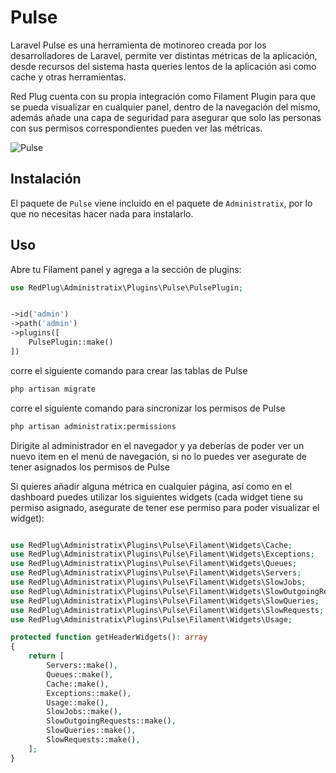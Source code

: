 # Pulse

Laravel Pulse es una herramienta de motinoreo creada por los desarrolladores de Laravel, permite ver distintas métricas de la aplicación, desde recursos del sistema hasta queries lentos de la aplicación asi como cache y otras herramientas.

Red Plug cuenta con su propia integración como Filament Plugin para que se pueda visualizar en cualquier panel, dentro de la navegación del mismo, además añade una capa de seguridad para asegurar que solo las personas con sus permisos correspondientes pueden ver las métricas.


![Pulse](/images/pulse/dashboard.png)

## Instalación

El paquete de `Pulse` viene incluido en el paquete de `Administratix`, por lo que no necesitas hacer nada para instalarlo.

## Uso

Abre tu Filament panel y agrega a la sección de plugins:

```php
use RedPlug\Administratix\Plugins\Pulse\PulsePlugin;


->id('admin')
->path('admin')
->plugins([
    PulsePlugin::make()
])
```

corre el siguiente comando para crear las tablas de Pulse

```bash
php artisan migrate
```

corre el siguiente comando para sincronizar los permisos de Pulse

```bash
php artisan administratix:permissions
```

Dirigite al administrador en el navegador y ya deberías de poder ver un nuevo item en el menú de navegación, si no lo puedes ver asegurate de tener asignados los permisos de Pulse

Si quieres añadir alguna métrica en cualquier página, así como en el dashboard puedes utilizar los siguientes widgets (cada widget tiene su permiso asignado, asegurate de tener ese permiso para poder visualizar el widget):

```php

use RedPlug\Administratix\Plugins\Pulse\Filament\Widgets\Cache;
use RedPlug\Administratix\Plugins\Pulse\Filament\Widgets\Exceptions;
use RedPlug\Administratix\Plugins\Pulse\Filament\Widgets\Queues;
use RedPlug\Administratix\Plugins\Pulse\Filament\Widgets\Servers;
use RedPlug\Administratix\Plugins\Pulse\Filament\Widgets\SlowJobs;
use RedPlug\Administratix\Plugins\Pulse\Filament\Widgets\SlowOutgoingRequests;
use RedPlug\Administratix\Plugins\Pulse\Filament\Widgets\SlowQueries;
use RedPlug\Administratix\Plugins\Pulse\Filament\Widgets\SlowRequests;
use RedPlug\Administratix\Plugins\Pulse\Filament\Widgets\Usage;

protected function getHeaderWidgets(): array
{
    return [
        Servers::make(),
        Queues::make(),
        Cache::make(),
        Exceptions::make(),
        Usage::make(),
        SlowJobs::make(),
        SlowOutgoingRequests::make(),
        SlowQueries::make(),
        SlowRequests::make(),
    ];
}

```



